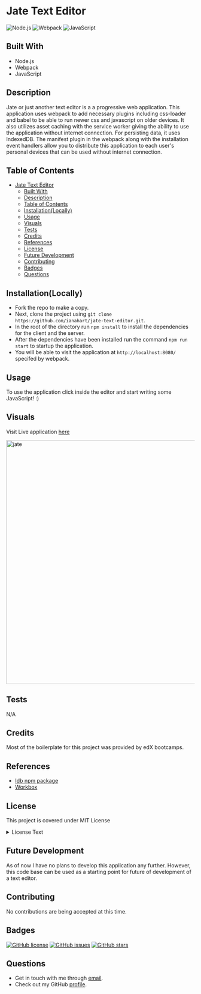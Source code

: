 # Jate Text Editor

![Node.js](https://camo.githubusercontent.com/85cba226a1290d078f1a437aa87cb872a5bdb30037fa96b8afcddf163cd5b328/68747470733a2f2f696d672e736869656c64732e696f2f7374617469632f76313f7374796c653d666f722d7468652d6261646765266d6573736167653d4e6f64652e6a7326636f6c6f723d333339393333266c6f676f3d4e6f64652e6a73266c6f676f436f6c6f723d464646464646266c6162656c3d)
![Webpack](https://camo.githubusercontent.com/f3944c177a39c401f0a1747b4e37256098429039dc84610b542937b768e93d92/68747470733a2f2f696d672e736869656c64732e696f2f7374617469632f76313f7374796c653d666f722d7468652d6261646765266d6573736167653d5765627061636b26636f6c6f723d323232323232266c6f676f3d5765627061636b266c6f676f436f6c6f723d384444364639266c6162656c3d)
![JavaScript](https://camo.githubusercontent.com/dc9450fb8d40c110f245200f5dadff7551cb6cff83250579789bb997dacf987d/68747470733a2f2f696d672e736869656c64732e696f2f7374617469632f76313f7374796c653d666f722d7468652d6261646765266d6573736167653d4a61766153637269707426636f6c6f723d323232323232266c6f676f3d4a617661536372697074266c6f676f436f6c6f723d463744463145266c6162656c3d)

## Built With

- Node.js
- Webpack
- JavaScript

## Description

Jate or just another text editor is a a progressive web application. This application uses webpack to add necessary plugins including css-loader and babel to be able to run newer css and javascript on older devices. It also utilizes asset caching with the service worker giving the ability to use the application without internet connection. For persisting data, it uses IndexedDB. The manifest plugin in the webpack along with the installation event handlers allow you to distribute this application to each user's personal devices that can be used without internet connection.

## Table of Contents

- [Jate Text Editor](#jate-text-editor)
  - [Built With](#built-with)
  - [Description](#description)
  - [Table of Contents](#table-of-contents)
  - [Installation(Locally)](#installationlocally)
  - [Usage](#usage)
  - [Visuals](#visuals)
  - [Tests](#tests)
  - [Credits](#credits)
  - [References](#references)
  - [License](#license)
  - [Future Development](#future-development)
  - [Contributing](#contributing)
  - [Badges](#badges)
  - [Questions](#questions)

## Installation(Locally)

- Fork the repo to make a copy.
- Next, clone the project using `git clone https://github.com/ianahart/jate-text-editor.git`.
- In the root of the directory run `npm install` to install the dependencies for the client and the server.
- After the dependencies have been installed run the command `npm run start` to startup the application.
- You will be able to visit the application at `http://localhost:8080/` specifed by webpack.

## Usage

To use the application click inside the editor and start writing some JavaScript! :)

## Visuals

Visit Live application [here](https://jate-text-editor-34b2.onrender.com/)

<img width="650" alt="jate" src="https://github.com/ianahart/jate-text-editor/assets/29121238/aea24cd2-ed79-47de-ba69-8a6e39f30621">


## Tests

N/A

## Credits

Most of the boilerplate for this project was provided by edX bootcamps.

## References

- [Idb npm package](https://www.npmjs.com/package/idb)
- [Workbox](https://developer.chrome.com/docs/workbox/caching-resources-during-runtime)

## License

This project is covered under MIT License

<details>
  <summary>
    License Text
  </summary>

```

Copyright (c) 2024  Ian Hart

Permission is hereby granted, free of charge, to any person obtaining a copy
of this software and associated documentation files (the "Software"), to deal
in the Software without restriction, including without limitation the rights
to use, copy, modify, merge, publish, distribute, sublicense, and/or sell
copies of the Software, and to permit persons to whom the Software is
furnished to do so, subject to the following conditions:

The above copyright notice and this permission notice shall be included in all
copies or substantial portions of the Software.

THE SOFTWARE IS PROVIDED "AS IS", WITHOUT WARRANTY OF ANY KIND, EXPRESS OR
IMPLIED, INCLUDING BUT NOT LIMITED TO THE WARRANTIES OF MERCHANTABILITY,
FITNESS FOR A PARTICULAR PURPOSE AND NONINFRINGEMENT. IN NO EVENT SHALL THE
AUTHORS OR COPYRIGHT HOLDERS BE LIABLE FOR ANY CLAIM, DAMAGES OR OTHER
LIABILITY, WHETHER IN AN ACTION OF CONTRACT, TORT OR OTHERWISE, ARISING FROM,
OUT OF OR IN CONNECTION WITH THE SOFTWARE OR THE USE OR OTHER DEALINGS IN THE
SOFTWARE.

```

</details>

## Future Development

As of now I have no plans to develop this application any further. However, this code base can be used as a starting point for future of development of a text editor.

## Contributing

No contributions are being accepted at this time.

## Badges

[![GitHub license](https://img.shields.io/github/license/ianahart/jate-text-editor)](https://github.com/ianahart/jate-text-editor/blob/main/LICENSE)
[![GitHub issues](https://img.shields.io/github/issues/ianahart/jate-text-editor)](https://github.com/ianahart/jate-text-editor/issues)
[![GitHub stars](https://img.shields.io/github/stars/ianahart/jate-text-editor)](https://github.com/ianahart/jate-text-editor/stargazers)

## Questions

- Get in touch with me through [email](mailto:ianalexhart@gmail.com).
- Check out my GitHub [profile](https://github.com/ianahart).
